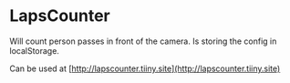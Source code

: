 # LapsCounter

Will count person passes in front of the camera. Is storing the config in localStorage.

Can be used at [http://lapscounter.tiiny.site](http://lapscounter.tiiny.site)
